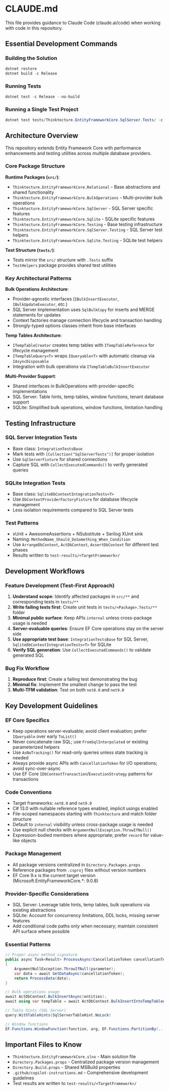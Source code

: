 # CLAUDE.md

This file provides guidance to Claude Code (claude.ai/code) when working with code in this repository.

## Essential Development Commands

### Building the Solution
```powershell
dotnet restore
dotnet build -c Release
```

### Running Tests
```powershell
dotnet test -c Release --no-build
```

### Running a Single Test Project
```powershell
dotnet test tests/Thinktecture.EntityFrameworkCore.SqlServer.Tests/ -c Release
```

## Architecture Overview

This repository extends Entity Framework Core with performance enhancements and testing utilities across multiple database providers.

### Core Package Structure

**Runtime Packages (`src/`)**:
- `Thinktecture.EntityFrameworkCore.Relational` - Base abstractions and shared functionality
- `Thinktecture.EntityFrameworkCore.BulkOperations` - Multi-provider bulk operations
- `Thinktecture.EntityFrameworkCore.SqlServer` - SQL Server specific features
- `Thinktecture.EntityFrameworkCore.Sqlite` - SQLite specific features  
- `Thinktecture.EntityFrameworkCore.Testing` - Base testing infrastructure
- `Thinktecture.EntityFrameworkCore.SqlServer.Testing` - SQL Server test helpers
- `Thinktecture.EntityFrameworkCore.Sqlite.Testing` - SQLite test helpers

**Test Structure (`tests/`)**:
- Tests mirror the `src/` structure with `.Tests` suffix
- `TestHelpers` package provides shared test utilities

### Key Architectural Patterns

**Bulk Operations Architecture**:
- Provider-agnostic interfaces (`IBulkInsertExecutor`, `IBulkUpdateExecutor`, etc.)
- SQL Server implementation uses `SqlBulkCopy` for inserts and MERGE statements for updates
- Context factories manage connection lifecycle and transaction handling
- Strongly-typed options classes inherit from base interfaces

**Temp Tables Architecture**:
- `ITempTableCreator` creates temp tables with `ITempTableReference` for lifecycle management
- `ITempTableQuery<T>` wraps `IQueryable<T>` with automatic cleanup via `IAsyncDisposable`
- Integration with bulk operations via `ITempTableBulkInsertExecutor`

**Multi-Provider Support**:
- Shared interfaces in BulkOperations with provider-specific implementations
- SQL Server: Table hints, temp tables, window functions, tenant database support
- SQLite: Simplified bulk operations, window functions, limitation handling

## Testing Infrastructure

### SQL Server Integration Tests
- Base class: `IntegrationTestsBase`
- Mark tests with `[Collection("SqlServerTests")]` for proper isolation
- Use `SqlServerFixture` for shared connections
- Capture SQL with `CollectExecutedCommands()` to verify generated queries

### SQLite Integration Tests  
- Base class: `SqliteDbContextIntegrationTests<T>`
- Use `DbContextProviderFactoryFixture` for database lifecycle management
- Less isolation requirements compared to SQL Server tests

### Test Patterns
- xUnit + AwesomeAssertions + NSubstitute + Serilog XUnit sink
- Naming: `MethodName_Should_DoSomething_When_Condition`
- Use `ArrangeDbContext`, `ActDbContext`, `AssertDbContext` for different test phases
- Results written to `test-results/<TargetFramework>/`

## Development Workflows

### Feature Development (Test-First Approach)
1. **Understand scope**: Identify affected packages in `src/**` and corresponding tests in `tests/**`
2. **Write failing tests first**: Create unit tests in `tests/<Package>.Tests/**` folder
3. **Minimal public surface**: Keep APIs `internal` unless cross-package usage is needed
4. **Server-evaluable queries**: Ensure EF Core operations stay on the server side
5. **Use appropriate test base**: `IntegrationTestsBase` for SQL Server, `SqliteDbContextIntegrationTests<T>` for SQLite
6. **Verify SQL generation**: Use `CollectExecutedCommands()` to validate generated SQL

### Bug Fix Workflow
1. **Reproduce first**: Create a failing test demonstrating the bug
2. **Minimal fix**: Implement the smallest change to pass the test
3. **Multi-TFM validation**: Test on both `net8.0` and `net9.0`

## Key Development Guidelines

### EF Core Specifics
- Keep operations server-evaluable; avoid client evaluation; prefer `IQueryable` over early `ToList()`
- Never concatenate raw SQL; use `FromSqlInterpolated` or existing parameterized helpers
- Use `AsNoTracking()` for read-only queries unless state tracking is needed
- Always provide async APIs with `CancellationToken` for I/O operations; avoid sync-over-async
- Use EF Core `IDbContextTransaction`/`ExecutionStrategy` patterns for transactions

### Code Conventions
- Target frameworks: `net8.0` and `net9.0`
- C# 13.0 with nullable reference types enabled, implicit usings enabled
- File-scoped namespaces starting with `Thinktecture` and match folder structure
- Default to `internal` visibility unless cross-package usage is needed
- Use explicit null checks with `ArgumentNullException.ThrowIfNull()`
- Expression-bodied members where appropriate; prefer `record` for value-like objects

### Package Management
- All package versions centralized in `Directory.Packages.props`
- Reference packages from `.csproj` files without version numbers
- EF Core 9.x is the current target version (Microsoft.EntityFrameworkCore.*: 9.0.8)

### Provider-Specific Considerations
- SQL Server: Leverage table hints, temp tables, bulk operations via existing abstractions
- SQLite: Account for concurrency limitations, DDL locks, missing server features
- Add conditional code paths only when necessary; maintain consistent API surface where possible

### Essential Patterns
```csharp
// Proper async method signature
public async Task<Result> ProcessAsync(CancellationToken cancellationToken = default)
{
    ArgumentNullException.ThrowIfNull(parameter);
    var data = await GetDataAsync(cancellationToken);
    return ProcessData(data);
}

// Bulk operations usage
await ActDbContext.BulkInsertAsync(entities);
await using var tempTable = await ActDbContext.BulkInsertIntoTempTableAsync(values);

// Table hints (SQL Server)
query.WithTableHints(SqlServerTableHint.NoLock)

// Window functions
EF.Functions.WindowFunction(function, arg, EF.Functions.PartitionBy(...), EF.Functions.OrderBy(...))
```

## Important Files to Know

- `Thinktecture.EntityFrameworkCore.slnx` - Main solution file
- `Directory.Packages.props` - Centralized package version management
- `Directory.Build.props` - Shared MSBuild properties
- `.github/copilot-instructions.md` - Comprehensive development guidelines
- Test results are written to `test-results/<TargetFramework>/`